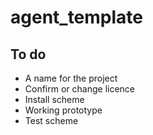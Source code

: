 # agent_template

## To do
- A name for the project
- Confirm or change licence
- Install scheme
- Working prototype 
- Test scheme
